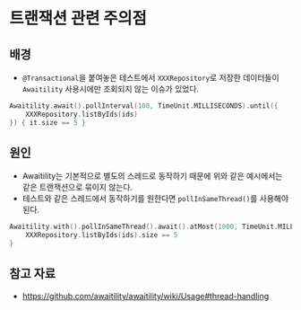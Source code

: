 # 트랜잭션 관련 주의점

## 배경

- `@Transactional`을 붙여놓은 테스트에서 `XXXRepository`로 저장한 데이터들이 `Awaitility` 사용시에만 조회되지 않는 이슈가 있었다.

```kotlin
Awaitility.await().pollInterval(100, TimeUnit.MILLISECONDS).until({
	XXXRepository.listByIds(ids)
}) { it.size == 5 }
```

## 원인

- Awaitility는 기본적으로 별도의 스레드로 동작하기 때문에 위와 같은 예시에서는 같은 트랜잭션으로 묶이지 않는다.
- 테스트와 같은 스레드에서 동작하기를 원한다면 `pollInSameThread()`를 사용해야 된다.

```kotlin
Awaitility.with().pollInSameThread().await().atMost(1000, TimeUnit.MILLISECONDS).until {
	XXXRepository.listByIds(ids).size == 5
}
```

## 참고 자료

- https://github.com/awaitility/awaitility/wiki/Usage#thread-handling